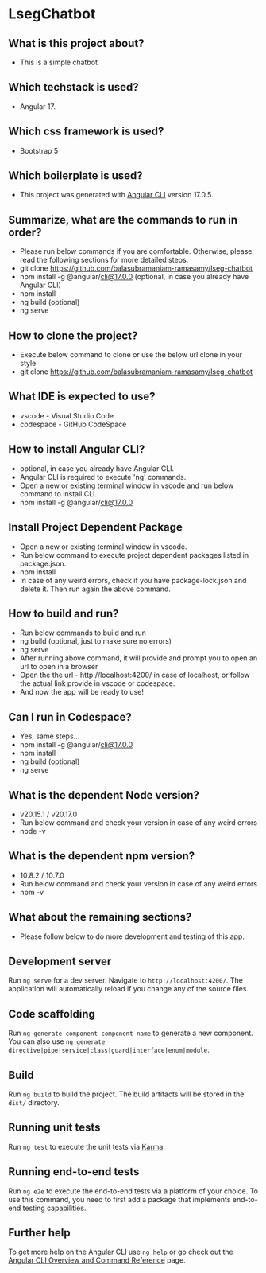 
# LsegChatbot

## What is this project about?
* This is a simple chatbot

## Which techstack is used?
* Angular 17.

## Which css framework is used?
* Bootstrap 5

## Which boilerplate is used?
* This project was generated with [Angular CLI](https://github.com/angular/angular-cli) version 17.0.5.

## Summarize, what are the commands to run in order?
* Please run below commands if you are comfortable. Otherwise, please, read the following sections for more detailed steps.
* git clone https://github.com/balasubramaniam-ramasamy/lseg-chatbot
* npm install -g @angular/cli@17.0.0 (optional, in case you already have Angular CLI)
* npm install
* ng build (optional)
* ng serve

## How to clone the project?
* Execute below command to clone or use the below url clone in your style
* git clone https://github.com/balasubramaniam-ramasamy/lseg-chatbot

## What IDE is expected to use?
* vscode - Visual Studio Code
* codespace - GitHub CodeSpace

## How to install Angular CLI?
* optional, in case you already have Angular CLI.
* Angular CLI is required to execute 'ng' commands. 
* Open a new or existing terminal window in vscode and run below command to install CLI.
* npm install -g @angular/cli@17.0.0

## Install Project Dependent Package
* Open a new or existing terminal window in vscode.
* Run below command to execute project dependent packages listed in package.json.
* npm install
* In case of any weird errors, check if you have package-lock.json and delete it. Then run again the above command.

## How to build and run?
* Run below commands to build and run
* ng build (optional, just to make sure no errors)
* ng serve
* After running above command, it will provide and prompt you to open an url to open in a browser
* Open the the url - http://localhost:4200/ in case of localhost, or follow the actual link provide in vscode or codespace.
* And now the app will be ready to use!

## Can I run in Codespace?
* Yes, same steps...
* npm install -g @angular/cli@17.0.0
* npm install
* ng build (optional)
* ng serve

## What is the dependent Node version?
* v20.15.1 / v20.17.0
* Run below command and check your version in case of any weird errors
* node -v

## What is the dependent npm version?
* 10.8.2 / 10.7.0
* Run below command and check your version in case of any weird errors
* npm -v


## What about the remaining sections?
* Please follow below to do more development and testing of this app.

## Development server

Run `ng serve` for a dev server. Navigate to `http://localhost:4200/`. The application will automatically reload if you change any of the source files.

## Code scaffolding

Run `ng generate component component-name` to generate a new component. You can also use `ng generate directive|pipe|service|class|guard|interface|enum|module`.

## Build

Run `ng build` to build the project. The build artifacts will be stored in the `dist/` directory.

## Running unit tests

Run `ng test` to execute the unit tests via [Karma](https://karma-runner.github.io).

## Running end-to-end tests

Run `ng e2e` to execute the end-to-end tests via a platform of your choice. To use this command, you need to first add a package that implements end-to-end testing capabilities.

## Further help

To get more help on the Angular CLI use `ng help` or go check out the [Angular CLI Overview and Command Reference](https://angular.io/cli) page.
